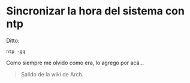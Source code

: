 # Sincronizar la hora del sistema con ntp

Ditto:

    ntp -gq

Como siempre me olvido como era, lo agrego por acá...

> Salido de la wiki de Arch.
